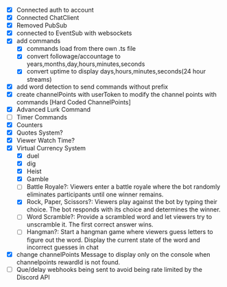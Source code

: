 * [x] Connected auth to account
* [x] Connected ChatClient
* [x] Removed PubSub
* [x] connected to EventSub with websockets
* [x] add commands
  * [x] commands load from there own .ts file
  * [x] convert followage/accountage to years,months,day,hours,minutes,seconds
  * [x] convert uptime to display days,hours,minutes,seconds(24 hour streams)
* [x] add word detection to send commands without prefix
* [x] create channelPoints with userToken to modify the channel points with commands [Hard Coded ChannelPoints]
* [x] Advanced Lurk Command
* [ ] Timer Commands
* [x] Counters
* [x] Quotes System?
* [x] Viewer Watch Time?
* [x] Virtual Currency System
  * [x] duel
  * [x] dig
  * [x] Heist
  * [x] Gamble
  * [ ] Battle Royale?: Viewers enter a battle royale where the bot randomly eliminates participants until one winner remains.
  * [x] Rock, Paper, Scissors?: Viewers play against the bot by typing their choice. The bot responds with its choice and determines the winner.
  * [ ] Word Scramble?: Provide a scrambled word and let viewers try to unscramble it. The first correct answer wins.
  * [ ] Hangman?: Start a hangman game where viewers guess letters to figure out the word. Display the current state of the word and incorrect guesses in chat
* [x] change channelPoints Message to display only on the console when channelpoints rewardId is not found.
* [ ] Que/delay webhooks being sent to avoid being rate limited by the Discord API